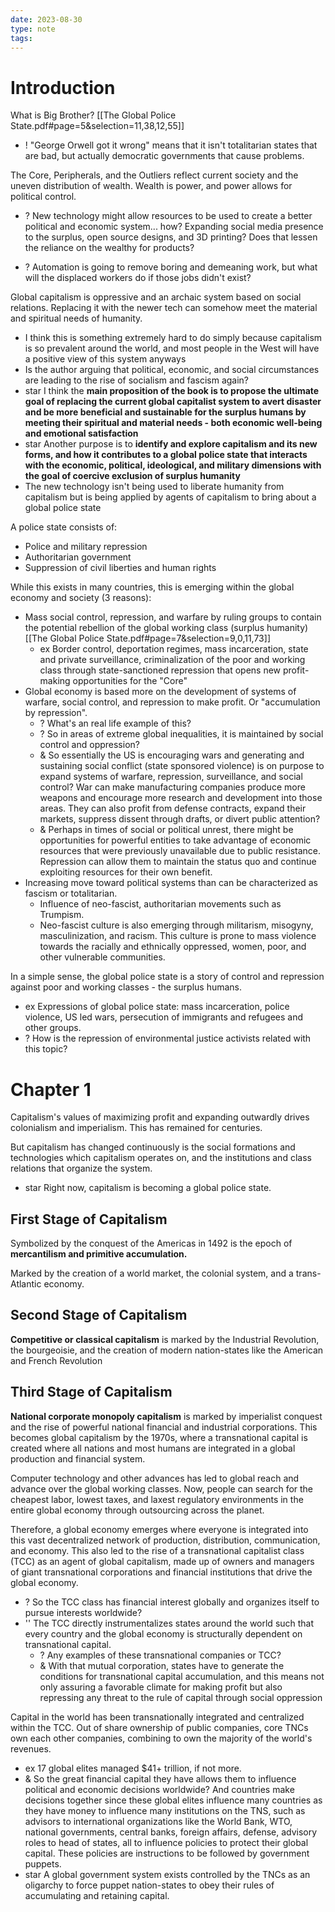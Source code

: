 ```yaml
---
date: 2023-08-30
type: note
tags: 
---
```


# Introduction
What is Big Brother? [[The Global Police State.pdf#page=5&selection=11,38,12,55]]

- ! "George Orwell got it wrong" means that it isn't totalitarian states that are bad, but actually democratic governments that cause problems.

The Core, Peripherals, and the Outliers reflect current society and the uneven distribution of wealth. Wealth is power, and power allows for political control.

- ? New technology might allow resources to be used to create a better political and economic system... how? Expanding social media presence to the surplus, open source designs, and 3D printing? Does that lessen the reliance on the wealthy for products?

- ? Automation is going to remove boring and demeaning work, but what will the displaced workers do if those jobs didn't exist?

Global capitalism is oppressive and an archaic system based on social relations. Replacing it with the newer tech can somehow meet the material and spiritual needs of humanity.
- I think this is something extremely hard to do simply because capitalism is so prevalent around the world, and most people in the West will have a positive view of this system anyways
- Is the author arguing that political, economic, and social circumstances are leading to the rise of socialism and fascism again?
- star I think the **main proposition of the book is to propose the ultimate goal of replacing the current global capitalist system to avert disaster and be more beneficial and sustainable for the surplus humans by meeting their spiritual and material needs - both economic well-being and emotional satisfaction**
- star Another purpose is to **identify and explore capitalism and its new forms, and how it contributes to a global police state that interacts with the economic, political, ideological, and military dimensions with the goal of coercive exclusion of surplus humanity**
- The new technology isn't being used to liberate humanity from capitalism but is being applied by agents of capitalism to bring about a global police state

A police state consists of:
- Police and military repression
- Authoritarian government
- Suppression of civil liberties and human rights

While this exists in many countries, this is emerging within the global economy and society (3 reasons):
- Mass social control, repression, and warfare by ruling groups to contain the potential rebellion of the global working class (surplus humanity) [[The Global Police State.pdf#page=7&selection=9,0,11,73]]
	- ex Border control, deportation regimes, mass incarceration, state and private surveillance, criminalization of the poor and working class through state-sanctioned repression that opens new profit-making opportunities for the "Core"
- Global economy is based more on the development of systems of warfare, social control, and repression to make profit. Or "accumulation by repression".
	- ? What's an real life example of this?
	- ? So in areas of extreme global inequalities, it is maintained by social control and oppression?
	- & So essentially the US is encouraging wars and generating and sustaining social conflict (state sponsored violence) is on purpose to expand systems of warfare, repression, surveillance, and social control? War can make manufacturing companies produce more weapons and encourage more research and development into those areas. They can also profit from defense contracts, expand their markets, suppress dissent through drafts, or divert public attention?
	- & Perhaps in times of social or political unrest, there might be opportunities for powerful entities to take advantage of economic resources that were previously unavailable due to public resistance. Repression can allow them to maintain the status quo and continue exploiting resources for their own benefit.
- Increasing move toward political systems than can be characterized as fascism or totalitarian.
	- Influence of neo-fascist, authoritarian movements such as Trumpism.
	- Neo-fascist culture is also emerging through militarism, misogyny, masculinization, and racism. This culture is prone to mass violence towards the racially and ethnically oppressed, women, poor, and other vulnerable communities.

In a simple sense, the global police state is a story of control and repression against poor and working classes - the surplus humans.
- ex Expressions of global police state: mass incarceration, police violence, US led wars, persecution of immigrants and refugees and other groups.
- ? How is the repression of environmental justice activists related with this topic?

# Chapter 1
Capitalism's values of maximizing profit and expanding outwardly drives colonialism and imperialism. This has remained for centuries.

But capitalism has changed continuously is the social formations and technologies which capitalism operates on, and the institutions and class relations that organize the system.

- star Right now, capitalism is becoming a global police state.

## First Stage of Capitalism
Symbolized by the conquest of the Americas in 1492 is the epoch of **mercantilism and primitive accumulation.**

Marked by the creation of a world market, the colonial system, and a trans-Atlantic economy.

## Second Stage of Capitalism
**Competitive or classical capitalism** is marked by the Industrial Revolution, the bourgeoisie, and the creation of modern nation-states like the American and French Revolution

## Third Stage of Capitalism
**National corporate monopoly capitalism** is marked by imperialist conquest and the rise of powerful national financial and industrial corporations. This becomes global capitalism by the 1970s, where a transnational capital is created where all nations and most humans are integrated in a global production and financial system.

Computer technology and other advances has led to global reach and advance over the global working classes. Now, people can search for the cheapest labor, lowest taxes, and laxest regulatory environments in the entire global economy through outsourcing across the planet.

Therefore, a global economy emerges where everyone is integrated into this vast decentralized network of production, distribution, communication, and economy. This also led to the rise of a transnational capitalist class (TCC) as an agent of global capitalism, made up of owners and managers of giant transnational corporations and financial institutions that drive the global economy.
- ? So the TCC class has financial interest globally and organizes itself to pursue interests worldwide?
- '' The TCC directly instrumentalizes states around the world such that every country and the global economy is structurally dependent on transnational capital.
	- ? Any examples of these transnational companies or TCC?
	- & With that mutual corporation, states have to generate the conditions for transnational capital accumulation, and this means not only assuring a favorable climate for making profit but also repressing any threat to the rule of capital through social oppression

Capital in the world has been transnationally integrated and centralized within the TCC. Out of share ownership of public companies, core TNCs own each other companies, combining to own the majority of the world's revenues. 
- ex 17 global elites managed $41+ trillion, if not more.
- & So the great financial capital they have allows them to influence political and economic decisions worldwide? And countries make decisions together since these global elites influence many countries as they have money to influence many institutions on the TNS, such as advisors to international organizations like the World Bank, WTO, national governments, central banks, foreign affairs, defense, advisory roles to head of states, all to influence policies to protect their global capital. These policies are instructions to be followed by government puppets.
- star A global government system exists controlled by the TNCs as an oligarchy to force puppet nation-states to obey their rules of accumulating and retaining capital.